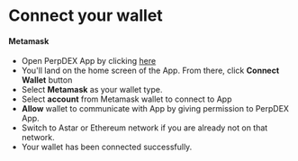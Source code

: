 # Connect your wallet

#### Metamask

* Open PerpDEX App by clicking [here](https://perpdex.com)
* You'll land on the home screen of the App. From there, click **Connect Wallet** button&#x20;
* Select **Metamask** as your wallet type.
* Select **account** from Metamask wallet to connect to App
* **Allow** wallet to communicate with App by giving permission to PerpDEX App.
* Switch to Astar or Ethereum network if you are already not on that network.
* Your wallet has been connected successfully.
